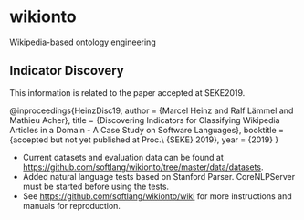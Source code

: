 # wikionto
Wikipedia-based ontology engineering

## Indicator Discovery
This information is related to the paper accepted at SEKE2019.

@inproceedings{HeinzDisc19,
  author    = {Marcel Heinz and
               Ralf Lämmel and
               Mathieu Acher},
  title     = {Discovering Indicators for Classifying Wikipedia Articles in a Domain
               - A Case Study on Software Languages},
  booktitle = {accepted but not yet published at Proc.\ {SEKE} 2019},
  year      = {2019}
}

* Current datasets and evaluation data can be found at https://github.com/softlang/wikionto/tree/master/data/datasets.
* Added natural language tests based on Stanford Parser. CoreNLPServer must be started before using the tests. 
* See https://github.com/softlang/wikionto/wiki for more instructions and manuals for reproduction.
